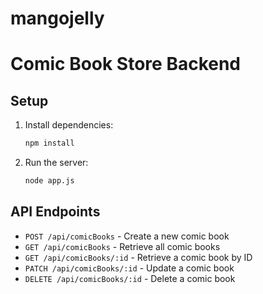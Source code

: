 # mangojelly
 
# Comic Book Store Backend

## Setup

1. Install dependencies:
    ```bash
    npm install
    ```

2. Run the server:
    ```bash
    node app.js
    ```

## API Endpoints

- `POST /api/comicBooks` - Create a new comic book
- `GET /api/comicBooks` - Retrieve all comic books
- `GET /api/comicBooks/:id` - Retrieve a comic book by ID
- `PATCH /api/comicBooks/:id` - Update a comic book
- `DELETE /api/comicBooks/:id` - Delete a comic book
